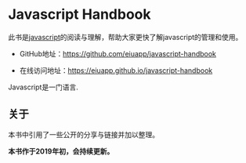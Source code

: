 # Javascript Handbook

此书是[javascript](https://www.javascript.com/)的阅读与理解，帮助大家更快了解javascript的管理和使用。

- GitHub地址：https://github.com/eiuapp/javascript-handbook

- 在线访问地址：https://eiuapp.github.io/javascript-handbook

Javascript是一门语言.



## 关于

本书中引用了一些公开的分享与链接并加以整理。

**本书作于2019年初，会持续更新。**


